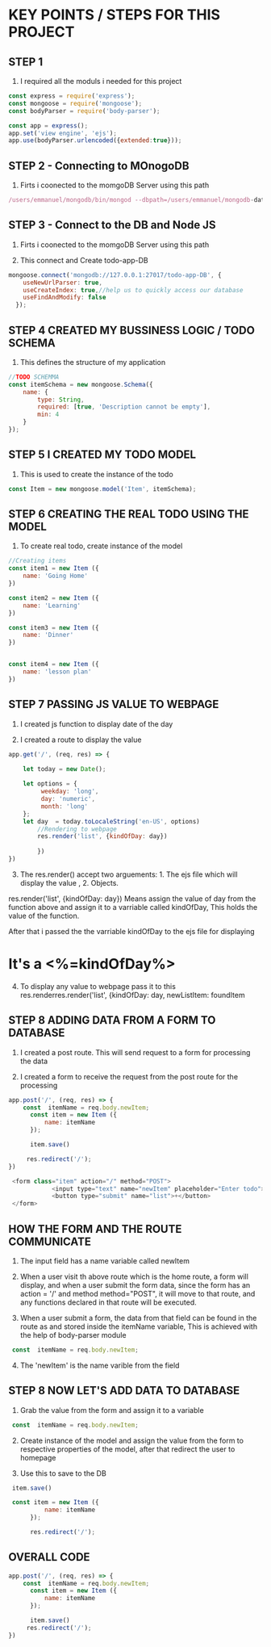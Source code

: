 # KEY POINTS / STEPS FOR THIS PROJECT

## STEP 1
1. I required all the moduls i needed for this project
```javascript
const express = require('express');
const mongoose = require('mongoose');
const bodyParser = require('body-parser');

const app = express();
app.set('view engine', 'ejs');
app.use(bodyParser.urlencoded({extended:true}));
```
## STEP 2 - Connecting to MOnogoDB
1. Firts i coonected to the momgoDB Server using this path
```javascript
/users/emmanuel/mongodb/bin/mongod --dbpath=/users/emmanuel/mongodb-data
```

## STEP 3 - Connect to the DB and Node JS
1. Firts i coonected to the momgoDB Server using this path

2. This connect and Create todo-app-DB
```javascript
mongoose.connect('mongodb://127.0.0.1:27017/todo-app-DB', {
    useNewUrlParser: true, 
    useCreateIndex: true,//help us to quickly access our database
    useFindAndModify: false
  });
```

## STEP 4 CREATED MY BUSSINESS LOGIC / TODO SCHEMA
1. This defines the structure of my application

```javascript
//TODO SCHEMMA
const itemSchema = new mongoose.Schema({
    name: {
        type: String,
        required: [true, 'Description cannot be empty'],
        min: 4
    }
});
```

## STEP 5 I CREATED MY TODO MODEL
1. This is used to create the instance of the todo

```javascript
const Item = new mongoose.model('Item', itemSchema);
```

## STEP 6 CREATING THE REAL TODO USING THE MODEL
1. To create real todo, create instance of the model

```javascript
//Creating items
const item1 = new Item ({
    name: 'Going Home'
})

const item2 = new Item ({
    name: 'Learning'
})

const item3 = new Item ({
    name: 'Dinner'
})


const item4 = new Item ({
    name: 'lesson plan'
})
```


## STEP 7 PASSING JS VALUE TO WEBPAGE
1. I created js function to display date of the day

2. I created a route to display the value




```javascript
app.get('/', (req, res) => {

    let today = new Date();
 
    let options = {
         weekday: 'long',
         day: 'numeric',
         month: 'long'
    };
    let day  = today.toLocaleString('en-US', options)
        //Rendering to webpage
        res.render('list', {kindOfDay: day})
   
        })
})
```

3. The res.render() accept two arguements: 1. The ejs file which will display the value , 2. Objects.

 res.render('list', {kindOfDay: day}) Means assign the value of day from the function above and assign it to a varriable called kindOfDay, This holds the value of the function.

 After that i passed the the varriable kindOfDay to the ejs file for displaying  <h1>It's a <%=kindOfDay%> </h1>

4. To display any value to webpage pass it to this res.renderres.render('list', {kindOfDay: day, newListItem: foundItem

## STEP 8 ADDING DATA FROM A FORM TO DATABASE
1. I created a post route. This will send request to a form for processing the data


2. I created a form to receive the request from the post route for the processing

```javascript
app.post('/', (req, res) => {
    const  itemName = req.body.newItem;
      const item = new Item ({
          name: itemName
      });

      item.save()

     res.redirect('/');
})
```
```javascript
 <form class="item" action="/" method="POST">
            <input type="text" name="newItem" placeholder="Enter todo">
            <button type="submit" name="list">+</button>
 </form>
```

## HOW THE FORM AND THE ROUTE COMMUNICATE
1. The input field has a name variable called newItem

2. When a user visit th above route which is the home route, a form will display, and when a user submit the form data, since the form has an action = '/' and method method="POST", it will move to that route, and any functions declared in that route will be executed.

3. When a user submit a form, the data from that field can be found in the route as and stored inside the itemName variable, This is achieved with the help of body-parser module
```javascript
 const  itemName = req.body.newItem;
```
4. The 'newItem' is the name varible from the field


## STEP 8 NOW LET'S ADD DATA TO DATABASE
1. Grab the value from the form and assign it to a variable 
```javascript
 const  itemName = req.body.newItem;
```

2. Create instance of the model and assign the value from the form to respective properties of the model, after that redirect the user to homepage 

3. Use this to save to the DB
```javascript
 item.save()
```
```javascript
 const item = new Item ({
          name: itemName
      });

      res.redirect('/');
```

## OVERALL CODE
```javascript
app.post('/', (req, res) => {
    const  itemName = req.body.newItem;
      const item = new Item ({
          name: itemName
      });

      item.save()
     res.redirect('/');
})
```